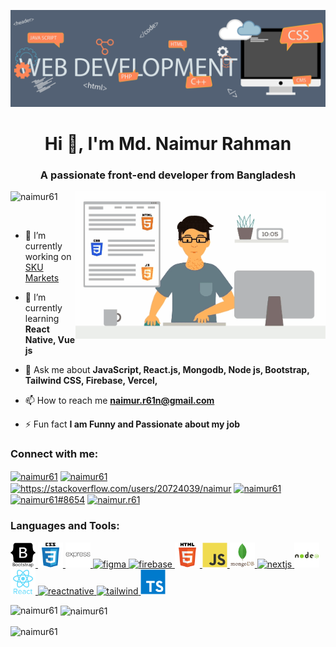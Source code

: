 ![Design and Development](https://github.com/naimur61/naimur61/blob/main/front-end%20banner.gif)

<h1 align="center">Hi 👋, I'm Md. Naimur Rahman</h1>
<h3 align="center">A passionate front-end developer from Bangladesh</h3>
<img align="right" alt="Coding" width="400" src="https://github.com/naimur61/naimur61/blob/main/front-end-development.gif"


<p align="left"> <img src="https://komarev.com/ghpvc/?username=naimur61&label=Profile%20views&color=0e75b6&style=flat" alt="naimur61" /> </p>

<p align="left"> <a href="https://twitter.com/" target="blank"><img src="https://img.shields.io/twitter/follow/?logo=twitter&style=for-the-badge" alt="" /></a> </p>

- 🔭 I’m currently working on [SKU Markets](https://sku-markets.vercel.app/)

- 🌱 I’m currently learning **React Native, Vue js**

- 💬 Ask me about **JavaScript, React.js, Mongodb, Node js, Bootstrap, Tailwind CSS, Firebase, Vercel,**

- 📫 How to reach me **naimur.r61n@gmail.com**

- ⚡ Fun fact **I am Funny and Passionate about my job**

<h3 align="left">Connect with me:</h3>
<p align="left">
 
<a href="https://linkedin.com/in/naimur61" target="blank"><img align="center" src="https://raw.githubusercontent.com/rahuldkjain/github-profile-readme-generator/master/src/images/icons/Social/linked-in-alt.svg" alt="naimur61" height="30" width="40" /></a>
<a href="https://twitter.com/naimur61" target="blank"><img align="center" src="https://raw.githubusercontent.com/rahuldkjain/github-profile-readme-generator/master/src/images/icons/Social/twitter.svg" alt="naimur61" height="30" width="40" /></a>
<a href="https://stackoverflow.com/users/https://stackoverflow.com/users/20724039/naimur" target="blank"><img align="center" src="https://raw.githubusercontent.com/rahuldkjain/github-profile-readme-generator/master/src/images/icons/Social/stack-overflow.svg" alt="https://stackoverflow.com/users/20724039/naimur" height="30" width="40" /></a>
<a href="https://www.hackerrank.com/naimur61" target="blank"><img align="center" src="https://raw.githubusercontent.com/rahuldkjain/github-profile-readme-generator/master/src/images/icons/Social/hackerrank.svg" alt="naimur61" height="30" width="40" /></a>
<a href="https://discord.gg/naimur61#8654" target="blank"><img align="center" src="https://raw.githubusercontent.com/rahuldkjain/github-profile-readme-generator/master/src/images/icons/Social/discord.svg" alt="naimur61#8654" height="30" width="40" /></a>
<a href="https://fb.com/naimur.r61" target="blank"><img align="center" src="https://raw.githubusercontent.com/rahuldkjain/github-profile-readme-generator/master/src/images/icons/Social/facebook.svg" alt="naimur.r61" height="30" width="40" /></a>
</p>

<h3 align="left">Languages and Tools:</h3>
<p align="left"> <a href="https://getbootstrap.com" target="_blank" rel="noreferrer"> <img src="https://raw.githubusercontent.com/devicons/devicon/master/icons/bootstrap/bootstrap-plain-wordmark.svg" alt="bootstrap" width="40" height="40"/> </a> <a href="https://www.w3schools.com/css/" target="_blank" rel="noreferrer"> <img src="https://raw.githubusercontent.com/devicons/devicon/master/icons/css3/css3-original-wordmark.svg" alt="css3" width="40" height="40"/> </a> <a href="https://expressjs.com" target="_blank" rel="noreferrer"> <img src="https://raw.githubusercontent.com/devicons/devicon/master/icons/express/express-original-wordmark.svg" alt="express" width="40" height="40"/> </a> <a href="https://www.figma.com/" target="_blank" rel="noreferrer"> <img src="https://www.vectorlogo.zone/logos/figma/figma-icon.svg" alt="figma" width="40" height="40"/> </a> <a href="https://firebase.google.com/" target="_blank" rel="noreferrer"> <img src="https://www.vectorlogo.zone/logos/firebase/firebase-icon.svg" alt="firebase" width="40" height="40"/> </a> <a href="https://www.w3.org/html/" target="_blank" rel="noreferrer"> <img src="https://raw.githubusercontent.com/devicons/devicon/master/icons/html5/html5-original-wordmark.svg" alt="html5" width="40" height="40"/> </a> <a href="https://developer.mozilla.org/en-US/docs/Web/JavaScript" target="_blank" rel="noreferrer"> <img src="https://raw.githubusercontent.com/devicons/devicon/master/icons/javascript/javascript-original.svg" alt="javascript" width="40" height="40"/> </a> <a href="https://www.mongodb.com/" target="_blank" rel="noreferrer"> <img src="https://raw.githubusercontent.com/devicons/devicon/master/icons/mongodb/mongodb-original-wordmark.svg" alt="mongodb" width="40" height="40"/> </a> <a href="https://nextjs.org/" target="_blank" rel="noreferrer"> <img src="https://cdn.worldvectorlogo.com/logos/nextjs-2.svg" alt="nextjs" width="40" height="40"/> </a> <a href="https://nodejs.org" target="_blank" rel="noreferrer"> <img src="https://raw.githubusercontent.com/devicons/devicon/master/icons/nodejs/nodejs-original-wordmark.svg" alt="nodejs" width="40" height="40"/> </a> <a href="https://reactjs.org/" target="_blank" rel="noreferrer"> <img src="https://raw.githubusercontent.com/devicons/devicon/master/icons/react/react-original-wordmark.svg" alt="react" width="40" height="40"/> </a> <a href="https://reactnative.dev/" target="_blank" rel="noreferrer"> <img src="https://reactnative.dev/img/header_logo.svg" alt="reactnative" width="40" height="40"/> </a> <a href="https://tailwindcss.com/" target="_blank" rel="noreferrer"> <img src="https://www.vectorlogo.zone/logos/tailwindcss/tailwindcss-icon.svg" alt="tailwind" width="40" height="40"/> </a> <a href="https://www.typescriptlang.org/" target="_blank" rel="noreferrer"> <img src="https://raw.githubusercontent.com/devicons/devicon/master/icons/typescript/typescript-original.svg" alt="typescript" width="40" height="40"/> </a> </p>

<p><img align="left" src="https://github-readme-stats.vercel.app/api/top-langs?username=naimur61&show_icons=true&locale=en&layout=compact" alt="naimur61" /></p>

<p>&nbsp;<img align="center" src="https://github-readme-stats.vercel.app/api?username=naimur61&show_icons=true&locale=en" alt="naimur61" /></p>

<p><img align="center" src="https://github-readme-streak-stats.herokuapp.com/?user=naimur61&" alt="naimur61" /></p>
